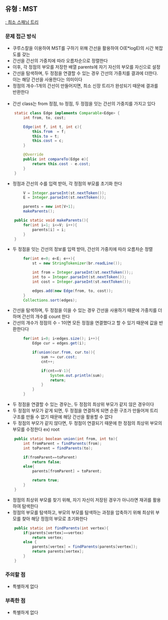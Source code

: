 ## 유형 : MST
[: 최소 스패닝 트리]()

### 문제 접근 방식
  - 쿠루스칼을 이용하여 MST를 구하기 위해 간선을 활용하여 O(E*logE)의 시간 복잡도를 갖는
  - 간선을 간선의 가중치에 따라 오름차순으로 정렬한다
  - 이후, 각 정점의 부모를 저장한 배열 parents에 자기 자신의 부모를 자신으로 설정
  - 간선을 탐색하며, 두 정점을 연결할 수 있는 경우 간선의 가중치를 결과에 더한다. 이는 해당 간선을 사용한다는 의미이다
  - 정점의 개수-1개의 간선이 만들어지면, 최소 신장 트리가 완성되기 때문에 결과를 반환한다
<br></br>
  - 간선 class는 from 정점, to 정점, 두 정점을 잇는 간선의 가중치를 가지고 있다
``` Java
    static class Edge implements Comparable<Edge> {
        int from, to, cost;

        Edge(int f, int t, int c){
            this.from  = f;
            this.to = t;
            this.cost = c;
        }

        @Override
        public int compareTo(Edge e){
            return this.cost - e.cost;
        }
    }
```

  - 정점과 간선의 수를 입력 받아, 각 정점의 부모를 초기화 한다
``` Java
        V = Integer.parseInt(st.nextToken());
        E = Integer.parseInt(st.nextToken());

        parents = new int[V+1];
        makeParents();
```

``` Java
    public static void makeParents(){
        for(int i=1; i<=V; i++){
            parents[i] = i;
        }
    }
```

- 두 정점을 잇는 간선의 정보를 입력 받아, 간선의 가중치에 따라 오름차순 정렬
``` Java
        for(int e=0; e<E; e++){
            st = new StringTokenizer(br.readLine());

            int from = Integer.parseInt(st.nextToken());;
            int to = Integer.parseInt(st.nextToken());
            int cost = Integer.parseInt(st.nextToken());

            edges.add(new Edge(from, to, cost));
        }
        Collections.sort(edges);
```

- 간선을 탐색하며, 두 정점을 이을 수 있는 경우 간선을 사용하기 때문에 가중치를 더하며 간선의 개수를 count 한다
- 간선의 개수가 정점의 수 - 1이면 모든 정점을 연결했다고 할 수 있기 때문에 값을 반환한다다
``` Java
        for(int i=0; i<edges.size(); i++){
            Edge cur = edges.get(i);

            if(union(cur.from, cur.to)){
                sum += cur.cost;
                cnt++;

                if(cnt==V-1){
                    System.out.println(sum);
                    return;
                }
            }
        }
```

- 두 정점을 연결할 수 있는 경우는, 두 정점의 최상위 부모가 같지 않은 경우이다
- 두 정점의 부모가 같게 되면, 두 정점을 연결하게 되면 순환 구조가 만들어져 트리 구조를 만들 수 없기 때문에 해당 간선을 활용할 수 없다
- 두 정점의 부모가 같지 않다면, 두 정점이 연결되기 때문에 한 정점의 최상위 부모의 부모를 수정한다 ex) root
``` Java
    public static boolean union(int from, int to){
        int fromParent = findParents(from);
        int toParent = findParents(to);

        if(fromParent==toParent)
            return false;
        else{
            parents[fromParent] = toParent;

            return true;
        }
    }
```

- 정점의 최상위 부모를 찾기 위해, 자기 자신이 저장된 경우가 아니라면 재귀를 활용하여 탐색한다
- 정점의 부모를 탐색하고, 부모의 부모를 탐색하는 과정을 압축하기 위해 최상위 부모를 찾아 해당 정점의 부모로 초기화한다
``` Java
    public static int findParents(int vertex){
        if(parents[vertex]==vertex)
            return vertex;
        else {
            parents[vertex] = findParents(parents[vertex]);
            return parents[vertex];
        }
    }
```
### 주의할 점
  - 특별하게 없다

### 부족한 점
  - 특별하게 없다
    

